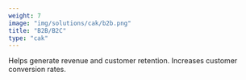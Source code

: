 ```yaml
---
weight: 7
image: "img/solutions/cak/b2b.png"
title: "B2B/B2C"
type: "cak"
---
```


Helps generate revenue and customer retention. Increases customer conversion rates.
